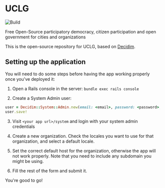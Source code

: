 # UCLG

![Build](https://github.com/Platoniq/decidim-uclg/workflows/Build/badge.svg)

Free Open-Source participatory democracy, citizen participation and open government for cities and organizations

This is the open-source repository for UCLG, based on [Decidim](https://github.com/decidim/decidim).

## Setting up the application

You will need to do some steps before having the app working properly once you've deployed it:

1. Open a Rails console in the server: `bundle exec rails console`

2. Create a System Admin user:

```ruby
user = Decidim::System::Admin.new(email: <email>, password: <password>, password_confirmation: <password>)
user.save!
```

3. Visit `<your app url>/system` and login with your system admin credentials

4. Create a new organization. Check the locales you want to use for that organization, and select a default locale.

5. Set the correct default host for the organization, otherwise the app will not work properly. Note that you need to include any subdomain you might be using.

6. Fill the rest of the form and submit it.

You're good to go!
